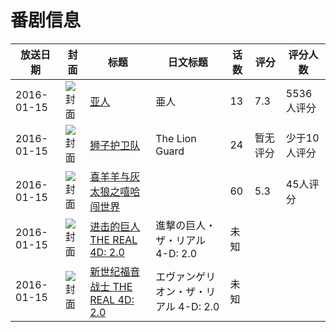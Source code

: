 # 番剧信息

|放送日期|封面|标题|日文标题|话数|评分|评分人数|
|---|---|---|---|---|---|---|
|2016-01-15|![封面](https://lain.bgm.tv/pic/cover/c/0b/17/146093_zg1gi.jpg)|[亚人](https://bangumi.tv/subject/146093)|亜人|13|7.3|5536人评分|
|2016-01-15|![封面](https://lain.bgm.tv/pic/cover/c/ba/ee/199385_9mk2z.jpg)|[狮子护卫队](https://bangumi.tv/subject/199385)|The Lion Guard|24|暂无评分|少于10人评分|
|2016-01-15|![封面](https://lain.bgm.tv/pic/cover/c/65/ac/208084_yAaau.jpg)|[喜羊羊与灰太狼之嘻哈闯世界](https://bangumi.tv/subject/208084)||60|5.3|45人评分|
|2016-01-15|![封面](https://lain.bgm.tv/pic/cover/c/1d/10/495007_FQKHQ.jpg)|[进击的巨人 THE REAL 4D: 2.0](https://bangumi.tv/subject/495007)|進撃の巨人・ザ・リアル 4-D: 2.0|未知|||
|2016-01-15|![封面](https://lain.bgm.tv/pic/cover/c/19/94/538984_7q5D5.jpg)|[新世纪福音战士 THE REAL 4D: 2.0](https://bangumi.tv/subject/538984)|エヴァンゲリオン・ザ・リアル 4-D: 2.0|未知|||
